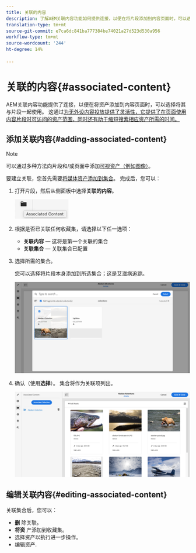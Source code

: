 ```yaml
---
title: 关联的内容
description: 了解AEM关联内容功能如何提供连接，以便在将片段添加到内容页面时，可以选择将其与片段一起使用，从而为无标题内容投放增加了更多灵活性。
translation-type: tm+mt
source-git-commit: e7ca6dc841ba777384be74021a27d523d530a956
workflow-type: tm+mt
source-wordcount: '244'
ht-degree: 14%

---
```



# 关联的内容{#associated-content}

AEM关联内容功能提供了连接，以便在将资产添加到内容页面时，可以选择将其与片段一起使用。 这通过[为无外设内容投放提供了灵活性，它提供了在页面使用内容片段时可访问的资产范围，同时还有助于缩短搜索相应资产所需的时间。](/help/sites-cloud/authoring/fundamentals/content-fragments.md#using-associated-content)

## 添加关联内容{#adding-associated-content}

>[!NOTE]
>
>可以通过多种方法向片段和/或页面中添加[可视资产（例如图像）](/help/assets/content-fragments/content-fragments.md#fragments-with-visual-assets)。

要建立关联，您首先需要[将媒体资产添加到集合](/help/assets/manage-collections.md)。 完成后，您可以：

1. 打开片段，然后从侧面板中选择&#x200B;**关联的内容**。

   ![关联的内容](assets/cfm-assoc-content-01.png)

1. 根据是否已关联任何收藏集，请选择以下任一选项：

   * **关联内容**  — 这将是第一个关联的集合
   * **关联集合**  — 关联集合已配置

1. 选择所需的集合。

   您可以选择将片段本身添加到所选集合；这是艾滋病追踪。

   ![选择集合](assets/cfm-assoc-content-02.png)

1. 确认（使用&#x200B;**选择**）。 集合将作为关联项列出。

   ![cfm-6420-05](assets/cfm-assoc-content-03.png)

## 编辑关联内容{#editing-associated-content}

关联集合后，您可以：

* **删** 除关联。
* **将资** 产添加到收藏集。
* 选择资产以执行进一步操作。
* 编辑资产.
